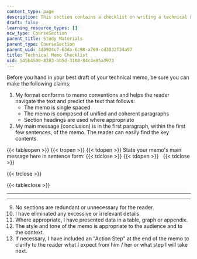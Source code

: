 ```yaml
---
content_type: page
description: This section contains a checklist on writing a technical memo.
draft: false
learning_resource_types: []
ocw_type: CourseSection
parent_title: Study Materials
parent_type: CourseSection
parent_uid: 3d0924c7-63da-6c98-a769-cd3832f34a97
title: Technical Memo Checklist
uid: 545b4500-8283-bb5d-3108-84c4e85a3973
---
```

Before you hand in your best draft of your technical memo, be sure you can make the following claims:

1.  My format conforms to memo conventions and helps the reader navigate the text and predict the text that follows:
    *   The memo is single spaced
    *   The memo is composed of unified and coherent paragraphs
    *   Section headings are used where appropriate
2.  My main message (conclusion) is in the first paragraph, within the first few sentences, of the memo. The reader can easily find the key contents.
    
{{< tableopen >}}
{{< tropen >}}
{{< tdopen >}}
State your memo's main message here in sentence form:
{{< tdclose >}}
{{< tdopen >}}
 
{{< tdclose >}}

{{< trclose >}}

{{< tableclose >}}

* * *

* * *

9.  No sections are redundant or unnecessary for the reader.
10.  I have eliminated any excessive or irrelevant details.
11.  Where appropriate, I have presented data in a table, graph or appendix.
12.  The style and tone of the memo is appropriate to the audience and to the context.
13.  If necessary, I have included an "Action Step" at the end of the memo to clarify to the reader what I expect from him / her or what step I will take next.